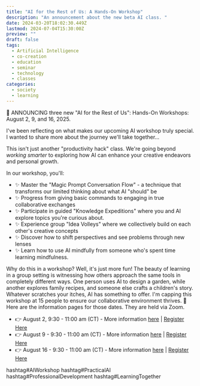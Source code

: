```yaml
---
title: "AI for the Rest of Us: A Hands-On Workshop"
description: "An announcement about the new beta AI class. "
date: 2024-03-20T18:02:30.449Z
lastmod: 2024-07-04T15:30:00Z
preview: ""
draft: false
tags:
  - Artificial Intelligence
  - co-creation
  - education
  - seminar
  - technology
  - classes
categories:
  - society
  - learning
---
```


🚀  ANNOUNCING three new "AI for the Rest of Us": Hands-On Workshops: August 2, 9, and 16, 2025. 

I've been reflecting on what makes our upcoming AI workshop truly special. I wanted to share more about the journey we'll take together...
<!--more-->
This isn't just another "productivity hack" class. We're going beyond *working smarter* to exploring how AI can enhance your creative endeavors and personal growth.

In our workshop, you'll:
- ✨ Master the "Magic Prompt Conversation Flow" - a technique that transforms our limited thinking about what AI "should" be
- ✨ Progress from giving basic commands to engaging in true collaborative exchanges
- ✨ Participate in guided "Knowledge Expeditions" where you and AI explore topics you're curious about.
- ✨ Experience group "Idea Volleys" where we collectively build on each other's creative concepts
- ✨ Discover how to shift perspectives and see problems through new lenses
- ✨ Learn how to use AI mindfully from someone who's spent time learning mindfulness. 

Why do this in a workshop? Well, it's just more fun! The beauty of learning in a group setting is witnessing how others approach the same tools in completely different ways. One person uses AI to design a garden, while another explores family recipes, and someone else crafts a children's story. Whatever scratches your itches, AI has something to offer.
I'm capping this workshop at 15 people to ensure our collaborative environment thrives.
📅 Here are the information pages for those dates. They are held via Zoom. 

- 👉 August 2, 9:30 - 11:00 am (CT) - More information [here](https://drive.google.com/file/d/1RqFmppQ6QGwBrecpsUpCcFpnJ21Ianrf/view?usp=drive_link)  |  [Register Here](https://forms.gle/8SkPhTffHJR9BjFu6)
- 👉 August 9 - 9:30 - 11:00 am (CT) - More information [here](https://drive.google.com/file/d/1RqFmppQ6QGwBrecpsUpCcFpnJ21Ianrf/view?usp=drive_link)  |  [Register Here](https://docs.google.com/forms/d/17514YMWQCPZMqecutm4XC3eZ6aQficTCfZU2ePn2iVo/edit)
- 👉 August 16 - 9:30 - 11:00 am (CT) - More information [here](https://drive.google.com/file/d/1RqFmppQ6QGwBrecpsUpCcFpnJ21Ianrf/view?usp=drive_link)  |  [Register Here](https://docs.google.com/forms/d/e/1FAIpQLSfuOS2kPzs31X29x8aPv47yRF-m1s6sCTnlyknTVIdSJYHxfg/viewform)

hashtag#AIWorkshop hashtag#PracticalAI hashtag#ProfessionalDevelopment hashtag#LearningTogether